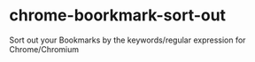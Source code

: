 chrome-boorkmark-sort-out
=========================

Sort out your Bookmarks by the keywords/regular expression for Chrome/Chromium